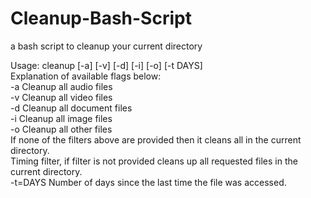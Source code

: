 # Cleanup-Bash-Script
a bash script to cleanup your current directory


Usage: cleanup [-a] [-v] [-d] [-i] [-o] [-t DAYS]  
      Explanation of available flags below:  
      -a Cleanup all audio files  
      -v Cleanup all video files  
      -d Cleanup all document files  
      -i Cleanup all image files  
      -o Cleanup all other files  
      If none of the filters above are provided then it cleans all in the current directory.  
      Timing filter, if filter is not provided cleans up all requested files in the current directory.  
      -t=DAYS Number of days since the last time the file was accessed.
